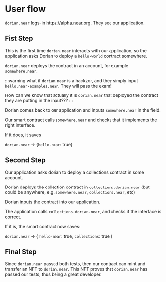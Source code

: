 # User flow

`dorian.near` logs-in https://alpha.near.org.
They see our application. 

## Fist Step
This is the first time `dorian.near` interacts with our application, so the application asks Dorian to deploy a `hello-world` contract somewhere.

`dorian.near` deploys the contract in an account, for example `somewhere.near`.

:::warning
what if `dorian.near` is a hackzor, and they simply input `hello.near-examples.near`. They will pass the exam! 

How can we know that actually it is `dorian.near` that deployed the contract they are putting in the input???
:::

Dorian comes back to our application and inputs `somewhere.near` in the field.

Our smart contract calls `somewhere.near` and checks that it implements the right interface.

If it does, it saves

`dorian.near` -> {`hello-near`: true}

## Second Step
Our application asks dorian to deploy a collections contract in some account.

Dorian deploys the collection contract in `collections.dorian.near` (but could be anywhere, e.g. `somewhere.near`, `collections.near`, etc)

Dorian inputs the contract into our application.

The application calls `collections.dorian.near`, and checks if the interface is correct.

If it is, the smart contract now saves:

`dorian.near` -> { `hello-near`: true, `collections`: true }

## Final Step
Since `dorian.near` passed both tests, then our contract can mint and transfer an NFT to `dorian.near`. This NFT proves that `dorian.near` has passed our tests, thus being a great developer.